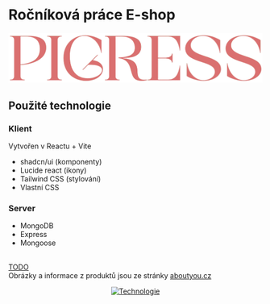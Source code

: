 # Ročníková práce E-shop

![logo stránky](https://github.com/ondrejfilip1/rocnikova-prace-e-shop/blob/main/logo.png)

## Použité technologie
### Klient
Vytvořen v Reactu + Vite
- shadcn/ui (komponenty)
- Lucide react (ikony)
- Tailwind CSS (stylování)
- Vlastní CSS
### Server
- MongoDB
- Express
- Mongoose

<br>[TODO](https://github.com/ondrejfilip1/rocnikova-prace-e-shop/blob/main/TODO.txt)
<br>Obrázky a informace z produktů jsou ze stránky [aboutyou.cz](https://www.aboutyou.cz/)

<div align="center"> 
  
  [![Technologie](https://skillicons.dev/icons?i=react,js,html,css,express,nodejs,mongodb,tailwind&perline=4)](https://skillicons.dev)
  
</div>
